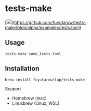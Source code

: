 # tests-make

[[![](https://user-images.githubusercontent.com/14998939/120429426-53a64c80-c3b0-11eb-96f4-236b01205e40.png)]()](https://github.com/fuyutarow/tests-make/blob/alpha/examples/tests.toml)

## Usage
```
tests-make some_tests.toml
```


## Installation

```
brew install fuyutarow/tap/tests-make
```
Support
- Homebrew (mac)
- Linuxbrew (Linux, WSL)
